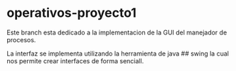 # operativos-proyecto1
Este branch esta dedicado a la implementacion de la GUI del manejador de procesos.

La interfaz se implementa utilizando la herramienta de java ## swing la cual nos permite crear interfaces de forma senciall.





